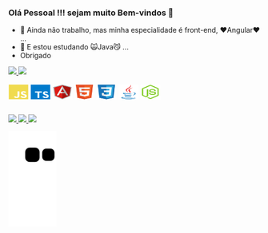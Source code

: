 ### Olá Pessoal !!! sejam muito Bem-vindos 👋



- 🔭 Ainda não trabalho, mas minha especialidade é front-end, ❤Angular❤ ...
- 🌱 E estou estudando 🙀Java😼 ...
- Obrigado


<div>
  <a href="https://github.com/BielTsilva">
  <img height="180em" src="https://github-readme-stats.vercel.app/api?username=BielTsilva&show_icons=true&theme=dark&include_all_commits=true&count_private=true"/>
  <img height="180em" src="https://github-readme-stats.vercel.app/api/top-langs/?username=BielTsilva&layout=compact&langs_count=16&theme=dark"/>
</div>

<div style="display: inline-block"><br>
  <img align="center" alt="Biel-js" height="30" width="40" src="https://raw.githubusercontent.com/devicons/devicon/master/icons/javascript/javascript-plain.svg">
  <img align="center" alt="Biel-ts" height="30" width="40" src="https://raw.githubusercontent.com/devicons/devicon/master/icons/typescript/typescript-plain.svg">
  <img align="center" alt="Biel-angular" height="30" width="40" src="https://raw.githubusercontent.com/devicons/devicon/master/icons/angularjs/angularjs-original.svg">
  <img align="center" alt="Biel-HTML" height="30" width="40" src="https://raw.githubusercontent.com/devicons/devicon/master/icons/html5/html5-original.svg">
  <img align="center" alt="Biel-css" height="30" width="40" src="https://raw.githubusercontent.com/devicons/devicon/master/icons/css3/css3-original.svg">
  <img align="center" alt="Biel-java" height="30" width="40" src="https://raw.githubusercontent.com/devicons/devicon/master/icons/java/java-original.svg">
  <img align="center" alt="Biel-nodejs" height="30" width="40" src="https://raw.githubusercontent.com/devicons/devicon/master/icons/nodejs/nodejs-original.svg">
</div>

##

<div>
  <a href="https://www.linkedin.com/in/bieltsilva/" target="_blank"><img src="https://img.shields.io/badge/-LinkedIn-%230077b5?style=for-the-badge&logo=linkedin&logoColor=white" target="_blank">
  <a href="https://instagram.com/biel_tsilva" target="_blank"><img src="https://img.shields.io/badge/-Instagram-%23E4405F?style=for-the-badge&logo=instagram&logoColor=white">
   <a href="mailto:gelogabriel@gmail.com"><img src="https://img.shields.io/badge/-Gmail-D14836?style=for-the-badge&logo=gmail&logoColor=white">
   
   ![Snake animation](https://github.com/BielTsilva/BielTsilva/blob/output/github-contribution-grid-snake.svg)
</div>





